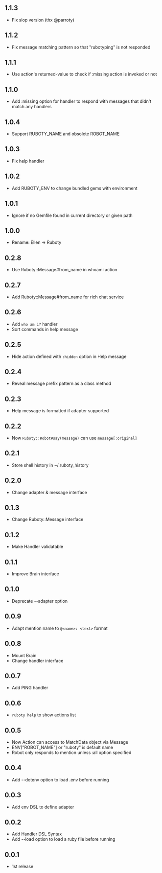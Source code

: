 ## 1.1.3
- Fix slop version (thx @parroty)

## 1.1.2
- Fix message matching pattern so that "rubotyping" is not responded

## 1.1.1
- Use action's returned-value to check if :missing action is invoked or not

## 1.1.0
- Add :missing option for handler to respond with messages that didn't match any handlers

## 1.0.4
- Support RUBOTY_NAME and obsolete ROBOT_NAME

## 1.0.3
- Fix help handler

## 1.0.2
- Add RUBOTY_ENV to change bundled gems with environment

## 1.0.1
- Ignore if no Gemfile found in current directory or given path

## 1.0.0
- Rename: Ellen -> Ruboty

## 0.2.8
- Use Ruboty::Message#from_name in whoami action

## 0.2.7
- Add Ruboty::Message#from_name for rich chat service

## 0.2.6
- Add `who am i?` handler
- Sort commands in help message

## 0.2.5
- Hide action defined with `:hidden` option in Help message

## 0.2.4
- Reveal message prefix pattern as a class method

## 0.2.3
- Help message is formatted if adapter supported

## 0.2.2
- Now `Ruboty::Robot#say(message)` can use `message[:original]`

## 0.2.1
- Store shell history in ~/.ruboty_history

## 0.2.0
- Change adapter & message interface

## 0.1.3
- Change Ruboty::Message interface

## 0.1.2
- Make Handler validatable

## 0.1.1
- Improve Brain interface

## 0.1.0
- Deprecate --adapter option

## 0.0.9
- Adapt mention name to `@<name>: <text>` format

## 0.0.8
- Mount Brain
- Change handler interface

## 0.0.7
- Add PING handler

## 0.0.6
- `ruboty help` to show actions list

## 0.0.5
- Now Action can access to MatchData object via Message
- ENV["ROBOT_NAME"] or "ruboty" is default name
- Robot only responds to mention unless :all option specified

## 0.0.4
- Add --dotenv option to load .env before running

## 0.0.3
- Add env DSL to define adapter

## 0.0.2
- Add Handler DSL Syntax
- Add --load option to load a ruby file before running

## 0.0.1
- 1st release
